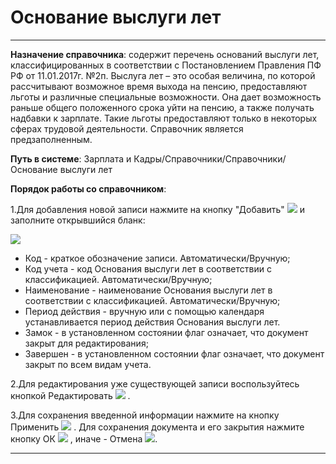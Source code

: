 ﻿# Основание выслуги лет
 _ _ _ _ _ _

**Назначение справочника**: содержит перечень оснований выслуги лет, классифицированных в соответствии с Постановлением Правления ПФ РФ от 11.01.2017г. №2п.
Выслуга лет – это особая величина, по которой рассчитывают возможное время выхода на пенсию, предоставляют льготы и различные специальные возможности. Она дает возможность раньше общего положенного срока уйти на пенсию, а также получать надбавки к зарплате. Такие льготы предоставляют только в некоторых сферах трудовой деятельности.
Справочник является предзаполненным.


**Путь в системе**: Зарплата и Кадры/Справочники/Справочники/Основание выслуги лет

**Порядок работы со справочником**:

1.Для добавления новой записи нажмите на кнопку "Добавить" ![](topic:.AddFiles.Btn_Add.png) и заполните открывшийся бланк:

![](topic:.AddFiles.Screenshot_2697.jpg)

* Код - краткое обозначение записи. Автоматически/Вручную;
* Код учета - код Основания выслуги лет в соответствии с классификацией. Автоматически/Вручную;
* Наименование - наименование Основания выслуги лет в соответствии с классификацией. Автоматически/Вручную;
* Период действия - вручную или с помощью календаря устанавливается период действия Основания выслуги лет.
* Замок - в установленном состоянии флаг означает, что документ закрыт для редактирования;
* Завершен - в установленном состоянии флаг означает, что документ закрыт по всем видам учета.



2.Для редактирования уже существующей записи воспользуйтесь кнопкой Редактировать ![](topic:Com.AddFiles.Buttons.Btn_Edit.png) .

3.Для сохранения введенной информации нажмите на кнопку Применить ![](topic:Com.AddFiles.Buttons.Btn_OK.png)  . Для сохранения документа и его закрытия нажмите кнопку ОК ![](topic:Com.AddFiles.Buttons.Btn_Post.png) , иначе - Отмена ![](topic:Com.AddFiles.Buttons.Btn_CloseCancel.png).

_ _ _  _


